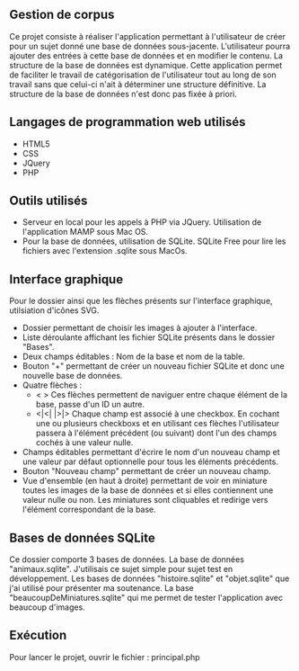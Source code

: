 Gestion de corpus
-----------------

Ce projet consiste à réaliser l'application permettant à l'utilisateur de créer pour un sujet donné une base de données sous-jacente. L'utilisateur pourra ajouter des entrées à cette base de données et en modifier le contenu. La structure de la base de données est dynamique. Cette application permet de faciliter le travail de catégorisation de l'utilisateur tout au long de son travail sans que celui-ci n'ait à déterminer une structure définitive. La structure de la base de données n'est donc pas fixée à priori.


Langages de programmation web utilisés
--------------------------------------

- HTML5
- CSS
- JQuery
- PHP


Outils utilisés
---------------

- Serveur en local pour les appels à PHP via JQuery. 
	Utilisation de l'application MAMP sous Mac OS.
- Pour la base de données, utilisation de SQLite.
	SQLite Free pour lire les fichiers avec l'extension .sqlite sous MacOs.


Interface graphique
-------------------

Pour le dossier ainsi que les flèches présents sur l'interface graphique, utilsiation d'icônes SVG.

  - Dossier permettant de choisir les images à ajouter à l'interface.
  - Liste déroulante affichant les fichier SQLite présents dans le dossier "Bases".
  - Deux champs éditables : Nom de la base et nom de la table.
  - Bouton "+" permettant de créer un nouveau fichier SQLite et donc une nouvelle base de données.
  - Quatre flèches :
     * <  >  Ces flèches permettent de naviguer entre chaque élément de la base, passe d'un ID un autre.
     * <|<|  |>|> Chaque champ est associé à une checkbox. En cochant une ou plusieurs checkboxs et en utilisant
     ces flèches l'utilisateur passera à l'élément précédent (ou suivant) dont l'un des champs cochés à une valeur nulle.
  - Champs éditables permettant d'écrire le nom d'un nouveau champ et une valeur par défaut optionnelle pour tous les éléments précédents.
  - Bouton "Nouveau champ" permettant de créer un nouveau champ.
  - Vue d'ensemble (en haut à droite) permettant de voir en miniature toutes les images de la base de données
  et si elles contiennent une valeur nulle ou non. Les miniatures sont cliquables et redirige vers l'élément correspondant de la base.


Bases de données SQLite
-----------------------

Ce dossier comporte 3 bases de données.
La base de données "animaux.sqlite". J'utilisais ce sujet simple pour sujet test en développement.
Les bases de données "histoire.sqlite" et "objet.sqlite" que j'ai utilisé pour présenter ma soutenance.
La base "beaucoupDeMiniatures.sqlite" qui me permet de tester l'application avec beaucoup d'images.

Exécution
---------

Pour lancer le projet, ouvrir le fichier : principal.php











